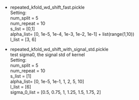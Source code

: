 - repeated_kfold_wd_shift_fast.pickle  
    Setting:   
        num_split = 5  
        num_repeat = 10  
        s_list = [0,1]  
        alpha_list= [0, 1e-5, 1e-4, 1e-3, 1e-2, 1e-1] + list(range(1,10))  
        l_list = [3, 6]  

- repeated_kfold_wd_shift_with_signal_std.pickle  
    test sigma0, the signal std of kernel  
    Setting:  
    num_split = 5  
    num_repeat = 10  
    s_list = [1]  
    alpha_list= [0, 1e-5, 1e-1, 1, 2, 5, 10]   
    l_list = [6]  
    sigma_0_list = [0.5, 0.75, 1, 1.25, 1.5, 1.75, 2]
